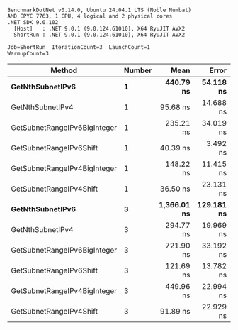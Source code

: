 ```

BenchmarkDotNet v0.14.0, Ubuntu 24.04.1 LTS (Noble Numbat)
AMD EPYC 7763, 1 CPU, 4 logical and 2 physical cores
.NET SDK 9.0.102
  [Host]   : .NET 9.0.1 (9.0.124.61010), X64 RyuJIT AVX2
  ShortRun : .NET 9.0.1 (9.0.124.61010), X64 RyuJIT AVX2

Job=ShortRun  IterationCount=3  LaunchCount=1  
WarmupCount=3  

```
| Method                       | Number | Mean        | Error      | StdDev   | Min         | Max         | Gen0   | Allocated |
|----------------------------- |------- |------------:|-----------:|---------:|------------:|------------:|-------:|----------:|
| **GetNthSubnetIPv6**             | **1**      |   **440.79 ns** |  **54.118 ns** | **2.966 ns** |   **437.38 ns** |   **442.71 ns** | **0.0381** |     **640 B** |
| GetNthSubnetIPv4             | 1      |    95.68 ns |  14.688 ns | 0.805 ns |    94.76 ns |    96.26 ns | 0.0095 |     160 B |
| GetSubnetRangeIPv6BigInteger | 1      |   235.21 ns |  34.019 ns | 1.865 ns |   233.88 ns |   237.34 ns | 0.0257 |     432 B |
| GetSubnetRangeIPv6Shift      | 1      |    40.39 ns |   3.492 ns | 0.191 ns |    40.20 ns |    40.58 ns | 0.0095 |     160 B |
| GetSubnetRangeIPv4BigInteger | 1      |   148.22 ns |  11.415 ns | 0.626 ns |   147.55 ns |   148.79 ns | 0.0124 |     208 B |
| GetSubnetRangeIPv4Shift      | 1      |    36.50 ns |  23.131 ns | 1.268 ns |    35.33 ns |    37.85 ns | 0.0105 |     176 B |
| **GetNthSubnetIPv6**             | **3**      | **1,366.01 ns** | **129.181 ns** | **7.081 ns** | **1,358.06 ns** | **1,371.63 ns** | **0.1183** |    **2000 B** |
| GetNthSubnetIPv4             | 3      |   294.77 ns |  19.969 ns | 1.095 ns |   293.82 ns |   295.97 ns | 0.0286 |     480 B |
| GetSubnetRangeIPv6BigInteger | 3      |   721.90 ns |  33.192 ns | 1.819 ns |   720.03 ns |   723.66 ns | 0.0772 |    1296 B |
| GetSubnetRangeIPv6Shift      | 3      |   121.69 ns |  13.782 ns | 0.755 ns |   120.83 ns |   122.22 ns | 0.0286 |     480 B |
| GetSubnetRangeIPv4BigInteger | 3      |   449.96 ns |  22.994 ns | 1.260 ns |   448.56 ns |   451.00 ns | 0.0372 |     624 B |
| GetSubnetRangeIPv4Shift      | 3      |    91.89 ns |  22.929 ns | 1.257 ns |    90.48 ns |    92.91 ns | 0.0315 |     528 B |
